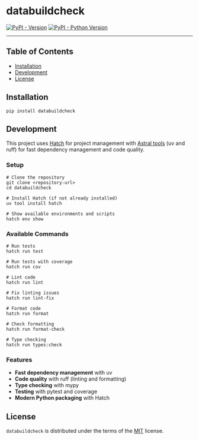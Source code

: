 # databuildcheck

[![PyPI - Version](https://img.shields.io/pypi/v/databuildcheck.svg)](https://pypi.org/project/databuildcheck)
[![PyPI - Python Version](https://img.shields.io/pypi/pyversions/databuildcheck.svg)](https://pypi.org/project/databuildcheck)

-----

## Table of Contents

- [Installation](#installation)
- [Development](#development)
- [License](#license)

## Installation

```console
pip install databuildcheck
```

## Development

This project uses [Hatch](https://hatch.pypa.io/) for project management with [Astral tools](https://astral.sh/) (uv and ruff) for fast dependency management and code quality.

### Setup

```console
# Clone the repository
git clone <repository-url>
cd databuildcheck

# Install Hatch (if not already installed)
uv tool install hatch

# Show available environments and scripts
hatch env show
```

### Available Commands

```console
# Run tests
hatch run test

# Run tests with coverage
hatch run cov

# Lint code
hatch run lint

# Fix linting issues
hatch run lint-fix

# Format code
hatch run format

# Check formatting
hatch run format-check

# Type checking
hatch run types:check
```

### Features

- **Fast dependency management** with uv
- **Code quality** with ruff (linting and formatting)
- **Type checking** with mypy
- **Testing** with pytest and coverage
- **Modern Python packaging** with Hatch

## License

`databuildcheck` is distributed under the terms of the [MIT](https://spdx.org/licenses/MIT.html) license.
